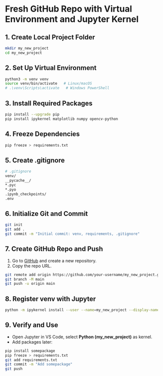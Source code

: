 # Fresh GitHub Repo with Virtual Environment and Jupyter Kernel

## 1. Create Local Project Folder

``` bash
mkdir my_new_project
cd my_new_project
```

## 2. Set Up Virtual Environment

``` bash
python3 -m venv venv
source venv/bin/activate   # Linux/macOS
# .\venv\Scripts\activate   # Windows PowerShell
```

## 3. Install Required Packages

``` bash
pip install --upgrade pip
pip install ipykernel matplotlib numpy opencv-python
```

## 4. Freeze Dependencies

``` bash
pip freeze > requirements.txt
```

## 5. Create .gitignore

``` bash
# .gitignore
venv/
__pycache__/
*.pyc
*.pyo
.ipynb_checkpoints/
.env
```

## 6. Initialize Git and Commit

``` bash
git init
git add .
git commit -m "Initial commit: venv, requirements, .gitignore"
```

## 7. Create GitHub Repo and Push

1.  Go to [GitHub](https://github.com/new) and create a new repository.
2.  Copy the repo URL.

``` bash
git remote add origin https://github.com/your-username/my_new_project.git
git branch -M main
git push -u origin main
```

## 8. Register venv with Jupyter

``` bash
python -m ipykernel install --user --name=my_new_project --display-name "Python (my_new_project)"
```

## 9. Verify and Use

-   Open Jupyter in VS Code, select **Python (my_new_project)** as
    kernel.
-   Add packages later:

``` bash
pip install somepackage
pip freeze > requirements.txt
git add requirements.txt
git commit -m "Add somepackage"
git push
```